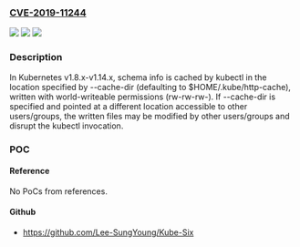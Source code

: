 ### [CVE-2019-11244](https://cve.mitre.org/cgi-bin/cvename.cgi?name=CVE-2019-11244)
![](https://img.shields.io/static/v1?label=Product&message=Kubernetes&color=blue)
![](https://img.shields.io/static/v1?label=Version&message=v1.8%3E%3D%20v1.8.0%20&color=brighgreen)
![](https://img.shields.io/static/v1?label=Vulnerability&message=CWE-524%20Information%20Exposure%20Through%20Caching&color=brighgreen)

### Description

In Kubernetes v1.8.x-v1.14.x, schema info is cached by kubectl in the location specified by --cache-dir (defaulting to $HOME/.kube/http-cache), written with world-writeable permissions (rw-rw-rw-). If --cache-dir is specified and pointed at a different location accessible to other users/groups, the written files may be modified by other users/groups and disrupt the kubectl invocation.

### POC

#### Reference
No PoCs from references.

#### Github
- https://github.com/Lee-SungYoung/Kube-Six

